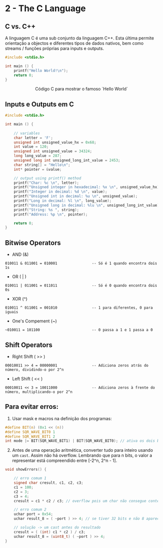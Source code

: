 # 2 - The C Language

## C vs. C++

A linguagem C é uma sub conjunto da linguagem C++. Esta última permite orientação a objectos e diferentes tipos de dados nativos, bem como streams / funções próprias para inputs e outputs.

```c
#include <stdio.h>

int main () {
    printf("Hello World!\n");
    return 0;
}
```
<p align = "center">Código C para mostrar o famoso `Hello World`</p>

## Inputs e Outputs em C

```c
#include <stdio.h>

int main () {
    
    // variables
    char letter = 'F';
    unsigned int unsigned_value_hx = 0x68;
    int value = 120;
    unsigned int unsigned_value = 34324;
    long long_value = 287;
    unsigned long int unsigned_long_int_value = 2453;
    char string[] = "Hello\n";
    int* pointer = &value;

    // output using printf() method
    printf("Char: %c \n", letter);
    printf("Unsigned integer in hexadecimal: %x \n", unsigned_value_hx);
    printf("Integer in decimal: %d \n", value);
    printf("Unsigned int in decimal: %u \n", unsigned_value);
    printf("Long in decimal: %l \n", long_value);
    printf("Unsigned long in decimal: %lu \n", unsigned_long_int_value);
    printf("String: %s ", string);
    printf("Address: %p \n", pointer);

    return 0;
}
```

## Bitwise Operators

- AND (&)

```note
010011 & 011001 = 010001                -- Só é 1 quando encontra dois 1s
```

- OR ( | )

```note
010011 | 011001 = 011011                -- Só é 0 quando encontra dois 0s
```

- XOR (^)

```note
010011 ^ 011001 = 001010                -- 1 para diferentes, 0 para iguais
```

- One's Compement (~)

```note
~010011 = 101100                        -- 0 passa a 1 e 1 passa a 0
```

## Shift Operators

- Right Shift ( >> )

```note
00010011 >> 4 = 00000001                -- Adiciona zeros atrás do número, dividindo-o por 2^n
```

- Left Shift ( << )

```note
00010011 << 3 = 10011000                -- Adiciona zeros à frente do número, multiplicando-o por 2^n
```

## Para evitar erros:

1. Usar mask e macros na definição dos programas:

```c
#define BIT(n) (0x1 << (n))
#define SQR_WAVE_BIT0 1
#define SQR_WAVE_BIT1 2
int mode |= BIT(SQR_WAVE_BIT1) | BIT(SQR_WAVE_BIT0); // ativa os dois bits menos significativos
```

2. Antes de uma operação aritmética, converter tudo para inteiro usando um `cast`. Assim não há overflow. Lembrando que para n bits, o valor a representar está compreendido entre [-2^n, 2^n - 1].

```c
void showErrors() {

    // erro comum 1
    signed char cresult, c1, c2, c3;
    c1 = 100;
    c2 = 3;
    c3 = 4;
    cresult = c1 * c2 / c3; // overflow pois um char não consegue conter 400

    // erro comum 2
    uchar port = 0x54;
    uchar result_8 = ( ~port ) >> 4; // se tiver 32 bits e não 8 aparecerá FFs em vez de 00s

    // solução -> um cast antes do resultado
    cresult = ( (int) c1 * c2 ) / c3;
    uchar result_8 = (uint8_t) ( ~port ) >> 4;
}
```